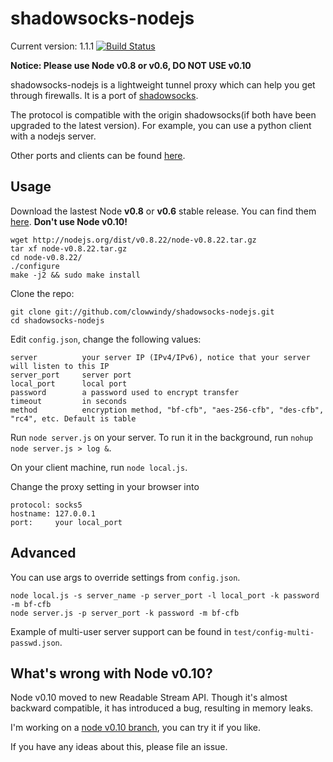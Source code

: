 shadowsocks-nodejs
===========

Current version: 1.1.1
[![Build Status](https://travis-ci.org/clowwindy/shadowsocks-nodejs.png)](https://travis-ci.org/clowwindy/shadowsocks-nodejs)

**Notice: Please use Node v0.8 or v0.6, DO NOT USE v0.10**

shadowsocks-nodejs is a lightweight tunnel proxy which can help you get through
 firewalls. It is a port of [shadowsocks](https://github.com/clowwindy/shadowsocks).

The protocol is compatible with the origin shadowsocks(if both have been upgraded to the
 latest version). For example, you can use a python client with a nodejs server.

Other ports and clients can be found [here](https://github.com/clowwindy/shadowsocks/wiki/Ports-and-Clients).

Usage
-----------

Download the lastest Node **v0.8** or **v0.6** stable release. You can find them [here](http://nodejs.org/dist/).
**Don't use Node v0.10!**

    wget http://nodejs.org/dist/v0.8.22/node-v0.8.22.tar.gz
    tar xf node-v0.8.22.tar.gz
    cd node-v0.8.22/
    ./configure
    make -j2 && sudo make install

Clone the repo:

    git clone git://github.com/clowwindy/shadowsocks-nodejs.git
    cd shadowsocks-nodejs

Edit `config.json`, change the following values:

    server          your server IP (IPv4/IPv6), notice that your server will listen to this IP
    server_port     server port
    local_port      local port
    password        a password used to encrypt transfer
    timeout         in seconds
    method          encryption method, "bf-cfb", "aes-256-cfb", "des-cfb", "rc4", etc. Default is table

Run `node server.js` on your server. To run it in the background, run
`nohup node server.js > log &`.

On your client machine, run `node local.js`.

Change the proxy setting in your browser into

    protocol: socks5
    hostname: 127.0.0.1
    port:     your local_port

Advanced
------------

You can use args to override settings from `config.json`.

    node local.js -s server_name -p server_port -l local_port -k password -m bf-cfb
    node server.js -p server_port -k password -m bf-cfb

Example of multi-user server support can be found in `test/config-multi-passwd.json`.

What's wrong with Node v0.10?
-----------------------------
Node v0.10 moved to new Readable Stream API. Though it's almost backward compatible, it has introduced a bug,
resulting in memory leaks.

I'm working on a [node v0.10 branch](https://github.com/clowwindy/shadowsocks-nodejs/tree/node-v0.10), you
can try it if you like.

If you have any ideas about this, please file an issue.
